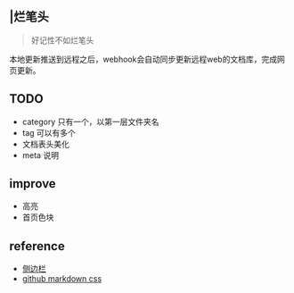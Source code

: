 ## |烂笔头

> 好记性不如烂笔头

本地更新推送到远程之后，webhook会自动同步更新远程web的文档库，完成网页更新。

## TODO

- category 只有一个，以第一层文件夹名
- tag 可以有多个
- 文档表头美化
- meta 说明

## improve

- 高亮
- 首页色块

## reference

- [侧边栏](http://www.thomaszhao.cn/2015/01/08/how-do-i-build-this-jekyll-blog/)
- [github markdown css](https://github.com/sindresorhus/github-markdown-css/blob/gh-pages/github-markdown.css)
